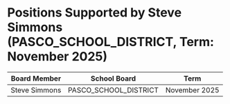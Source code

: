 # Positions Supported by Steve Simmons (PASCO_SCHOOL_DISTRICT, Term: November 2025)

| Board Member | School Board | Term |
|--------------|--------------|------|
| Steve Simmons | PASCO_SCHOOL_DISTRICT | November 2025 |

